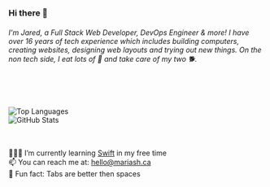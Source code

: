 <h3>Hi there 👋</h3>
<h6>I'm Jared, a Full Stack Web Developer, DevOps Engineer & more! I have over 16 years of tech experience which includes building computers, creating websites, designing web layouts and trying out new things. On the non tech side, I eat lots of 🍝 and take care of my two 🐕.</h6>
<br><br>
  
![Top Languages](https://github-readme-stats.vercel.app/api/top-langs/?username=HugeIRL&show_icons=true&count_private=true&theme=dracula&locale=en&layout=compact)
<br>
![GitHub Stats](https://github-readme-stats.vercel.app/api/?username=HugeIRL&show_icons=true&count_private=true&theme=dracula&locale=en&layout=compact)
<br>
<!-- ![Github stats](https://github-readme-stats.vercel.app/api?username=HugeIRL&theme=onedark&show_icons=true&count_private=true)<br> -->
  
<br><br>👨🏻‍💻 I’m currently learning <a href="https://developer.apple.com/swift/">Swift</a> in my free time
<br> 📫 You can reach me at: hello@mariash.ca
<br> 🤔 Fun fact: Tabs are better then spaces



<!--
**HugeIRL/HugeIRL** is a ✨ _special_ ✨ repository because its `README.md` (this file) appears on your GitHub profile.

Here are some ideas to get you started:

- 🔭 I’m currently working on ...
- 🌱 I’m currently learning ...
- 👯 I’m looking to collaborate on ...
- 🤔 I’m looking for help with ...
- 💬 Ask me about ...
- 📫 How to reach me: ...
- 😄 Pronouns: ...
- ⚡ Fun fact: ...
-->
